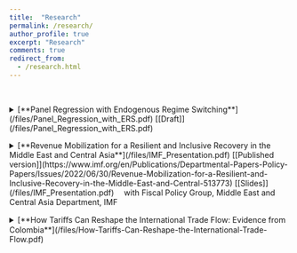 ```yaml
---
title:  "Research"
permalink: /research/
author_profile: true
excerpt: "Research"
comments: true
redirect_from:
  - /research.html
---
```


<style>
    .link:hover {
        color: #4d4dff !important;
        text-decoration: underline !important;
    }
</style>

<br>

<p></p>
<details>
<summary markdown='span'>
    <span class="link">[**Panel Regression with Endogenous Regime Switching**](/files/Panel_Regression_with_ERS.pdf) [[Draft]](/files/Panel_Regression_with_ERS.pdf)</span>
</summary>

<p><em>This paper .</em></p>
</details>

<p></p>

<details>
<summary markdown='span'>
    <span class="link">[**Revenue Mobilization for a Resilient and Inclusive Recovery in the Middle East and Central Asia**](/files/IMF_Presentation.pdf)   [[Published version]](https://www.imf.org/en/Publications/Departmental-Papers-Policy-Papers/Issues/2022/06/30/Revenue-Mobilization-for-a-Resilient-and-Inclusive-Recovery-in-the-Middle-East-and-Central-513773)       [[Slides]](/files/IMF_Presentation.pdf)</span>  
    &emsp;with Fiscal Policy Group, Middle East and Central Asia Department, IMF 
</summary>      

<p><em>Domestic revenue </em></p>

</details>
<p></p>

<details>
<summary markdown='span'>
    <span class="link">[**How Tariﬀs Can Reshape the International Trade Flow: Evidence from Colombia**](/files/How-Tariffs-Can-Reshape-the-International-Trade-Flow.pdf)</span>          
</summary>

<p><em>This paper </em></p>
</details>
<br>
